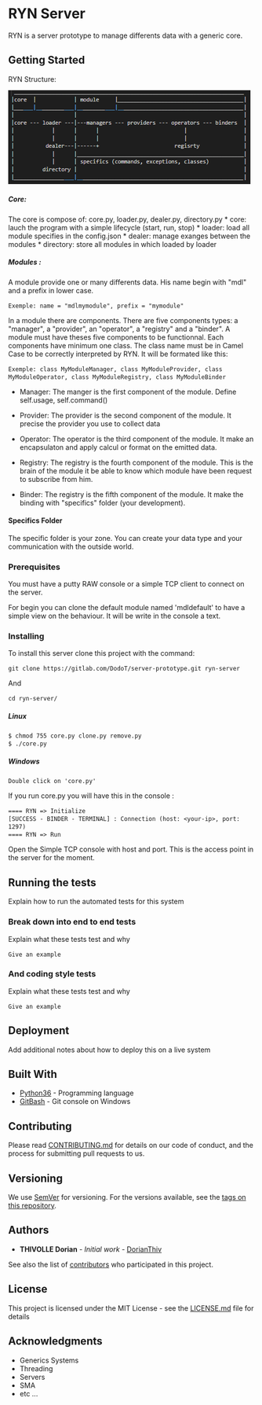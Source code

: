# RYN Server

RYN is a server prototype to manage differents data with a generic core.

## Getting Started

RYN Structure:

![alt text](./util/img/RYNstruct.PNG)

##### Core:
The core is compose of: core.py, loader.py, dealer.py, directory.py
    * core: lauch the program with a simple lifecycle (start, run, stop)
    * loader: load all module specifies in the config.json
    * dealer: manage exanges between the modules
    * directory: store all modules in which loaded by loader 

##### Modules : 
A module provide one or many differents data. His name begin with "mdl" and a prefix in lower case.

```
Exemple: name = "mdlmymodule", prefix = "mymodule"
```

In a module there are components.
There are five components types: a "manager", a "provider", an "operator", a "registry" and a "binder".
A module must have theses five components to be functionnal.
Each components have minimum one class. 
The class name must be in Camel Case to be correctly interpreted by RYN.
It will be formated like this:

```
Exemple: class MyModuleManager, class MyModuleProvider, class MyModuleOperator, class MyModuleRegistry, class MyModuleBinder
```

* Manager:
The manger is the first component of the module.
Define self.usage, self.command() 

* Provider:
The provider is the second component of the module.
It precise the provider you use to collect data 

* Operator:
The operator is the third component of the module.
It make an encapsulaton and apply calcul or format on the emitted data.

* Registry:
The registry is the fourth component of the module.
This is the brain of the module it be able to know which module have been request to subscribe from him.

* Binder:
The registry is the fifth component of the module.
It make the binding with "specifics" folder (your development).

#### Specifics Folder

The specific folder is your zone. You can create your data type and your communication with the outside world.

### Prerequisites

You must have a putty RAW console or a simple TCP client to connect on the server.

For begin you can clone the default module named 'mdldefault' to have a simple view on the behaviour.
It will be write in the console a text. 

### Installing

To install this server clone this project with the command: 

```
git clone https://gitlab.com/DodoT/server-prototype.git ryn-server
```

And 

```
cd ryn-server/
```

##### Linux

```
$ chmod 755 core.py clone.py remove.py
$ ./core.py
```

##### Windows

```
Double click on 'core.py'
```

If you run core.py you will have this in the console :

```
==== RYN => Initialize
[SUCCESS - BINDER - TERMINAL] : Connection (host: <your-ip>, port: 1297)
==== RYN => Run
```

Open the Simple TCP console with host and port.
This is the access point in the server for the moment.


## Running the tests

Explain how to run the automated tests for this system

### Break down into end to end tests

Explain what these tests test and why

```
Give an example
```

### And coding style tests

Explain what these tests test and why

```
Give an example
```

## Deployment

Add additional notes about how to deploy this on a live system

## Built With

* [Python36](https://www.python.org/downloads/) - Programming language
* [GitBash](http://gitforwindows.org/) - Git console on Windows

## Contributing

Please read [CONTRIBUTING.md](https://gist.github.com/PurpleBooth/b24679402957c63ec426) for details on our code of conduct, and the process for submitting pull requests to us.

## Versioning

We use [SemVer](http://semver.org/) for versioning. For the versions available, see the [tags on this repository](https://github.com/your/project/tags). 

## Authors

* **THIVOLLE Dorian** - *Initial work* - [DorianThiv](https://github.com/DorianThiv)

See also the list of [contributors](https://github.com/your/project/contributors) who participated in this project.

## License

This project is licensed under the MIT License - see the [LICENSE.md](LICENSE.md) file for details

## Acknowledgments

* Generics Systems
* Threading
* Servers
* SMA
* etc ...


